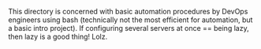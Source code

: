 This directory is concerned with basic automation procedures by DevOps engineers using bash (technically not the most efficient for automation, but a basic intro project). If configuring several servers at once == being lazy, then lazy is a good thing! Lolz.
